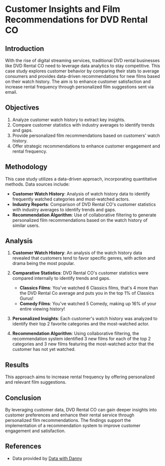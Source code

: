 # Customer Insights and Film Recommendations for DVD Rental CO

## Introduction
With the rise of digital streaming services, traditional DVD rental businesses like DVD Rental CO need to leverage data analytics to stay competitive. This case study explores customer behavior by comparing their stats to average consumers and provides data-driven recommendations for new films based on their watch history. The aim is to enhance customer satisfaction and increase rental frequency through personalized film suggestions sent via email.

## Objectives
1. Analyze customer watch history to extract key insights.
2. Compare customer statistics with industry averages to identify trends and gaps.
3. Provide personalized film recommendations based on customers' watch history.
4. Offer strategic recommendations to enhance customer engagement and rental frequency.

## Methodology
This case study utilizes a data-driven approach, incorporating quantitative methods. Data sources include:
- **Customer Watch History**: Analysis of watch history data to identify frequently watched categories and most-watched actors.
- **Industry Reports**: Comparison of DVD Rental CO's customer statistics with industry averages to identify trends and gaps.
- **Recommendation Algorithm**: Use of collaborative filtering to generate personalized film recommendations based on the watch history of similar users.

## Analysis

1. **Customer Watch History**: An analysis of the watch history data revealed that customers tend to favor specific genres, with action and drama being the most popular.

2. **Comparative Statistics**: DVD Rental CO's customer statistics were compared internally to identify trends and gaps.

   - **Classics Films**: You've watched 6 Classics films, that's 4 more than the DVD Rental Co average and puts you in the top 1% of Classics Gurus!
   - **Comedy Films**: You've watched 5 Comedy, making up 16% of your entire viewing history!

3. **Personalized Insights**: Each customer's watch history was analyzed to identify their top 2 favorite categories and the most-watched actor.

4. **Recommendation Algorithm**: Using collaborative filtering, the recommendation system identified 3 new films for each of the top 2 categories and 3 new films featuring the most-watched actor that the customer has not yet watched.

## Results

This approach aims to increase rental frequency by offering personalized and relevant film suggestions.

## Conclusion
By leveraging customer data, DVD Rental CO can gain deeper insights into customer preferences and enhance their rental service through personalized film recommendations. The findings support the implementation of a recommendation system to improve customer engagement and satisfaction.

## References
- Data provided by [Data with Danny](https://datawithdanny.com)
